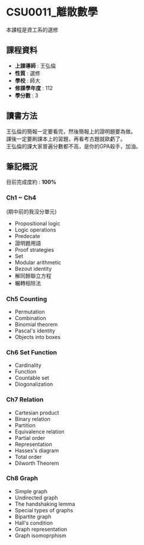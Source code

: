 # CSU0011_離散數學

本課程是資工系的選修  

## 課程資料  

+ **上課導師** : 王弘倫  
+ **性質** : 選修
+ **學校** : 師大
+ **修課學年度** : 112 
+ **學分數** : 3  

## 讀書方法  
王弘倫的簡報一定要看完，然後簡報上的證明題要為做。  
課後一定要刷課本上的習題，再看考古題就歐虧了。  
王弘倫的課大家普遍分數都不高，是你的GPA殺手，加油。  

## 筆記概況  
目前完成度約 : **100%** 
  
### Ch1 ~ Ch4  
(期中前的我沒分單元)
- Propositional logic
- Logic operations
- Predecate  
- 證明題用語  
- Proof strategies  
- Set  
- Modular arithmetic  
- Bezout identity  
- 解同餘聯立方程  
- 輾轉相除法  

### Ch5 Counting  
- Permutation  
- Combination  
- Binomial theorem  
- Pascal's identity  
- Objects into boxes  
 
### Ch6 Set Function  
- Cardinality  
- Function  
- Countable set  
- Diogonalization  

### Ch7 Relation  
- Cartesian product  
- Binary relation  
- Partition  
- Equivalence relation  
- Partial order  
- Representation  
- Hasses's diagram  
- Total order  
- Dilworth Theorem  

### Ch8 Graph  
- Simple graph  
- Undirected graph  
- The handshaking lemma  
- Special types of graphs  
- Bipartite graph  
- Hall's condition  
- Graph representation  
- Graph isomoprphism  